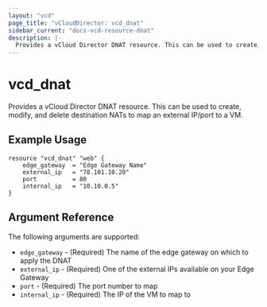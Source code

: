 ```yaml
---
layout: "vcd"
page_title: "vCloudDirector: vcd_dnat"
sidebar_current: "docs-vcd-resource-dnat"
description: |-
  Provides a vCloud Director DNAT resource. This can be used to create, modify, and delete destination NATs to map external IPs to a VM.
---
```


# vcd\_dnat

Provides a vCloud Director DNAT resource. This can be used to create, modify,
and delete destination NATs to map an external IP/port to a VM.

## Example Usage

```
resource "vcd_dnat" "web" {
    edge_gateway  = "Edge Gateway Name"
    external_ip   = "78.101.10.20"
    port          = 80
    internal_ip   = "10.10.0.5"
}
```

## Argument Reference

The following arguments are supported:

* `edge_gateway` - (Required) The name of the edge gateway on which to apply the DNAT
* `external_ip` - (Required) One of the external IPs available on your Edge Gateway
* `port` - (Required) The port number to map
* `internal_ip` - (Required) The IP of the VM to map to
